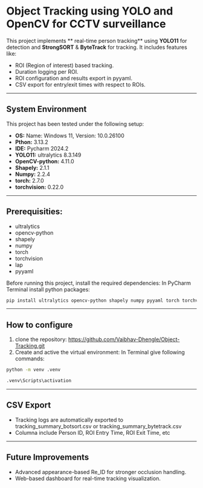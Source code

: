 # Object Tracking using YOLO and OpenCV for CCTV surveillance

This project implements ** real-time person tracking** using **YOLO11** for detection and **StrongSORT** & **ByteTrack** for tracking. It includes features like:
- ROI (Region of interest) based tracking.
- Duration logging per ROI.
- ROI configuration and results export in pyyaml.
- CSV export for entry/exit times with respect to ROIs.

---

## **System Environment**

This project has been tested under the following setup:
- **OS:** Name: Windows 11, Version: 10.0.26100
- **Pthon:** 3.13.2
- **IDE:** Pycharm 2024.2
- **YOLO11:** ultralytics 8.3.149
- **OpenCV-python:** 4.11.0
- **Shapely:** 2.1.1
- **Numpy:** 2.2.4
- **torch:** 2.7.0
- **torchvision:** 0.22.0

 ---

 ## **Prerequisities:**
- ultralytics
- opencv-python
- shapely
- numpy
- torch
- torchvision
- lap
- pyyaml


Before running this project, install the required dependencies:
In PyCharm Terminal install python packages:
```bash
pip install ultralytics opencv-python shapely numpy pyyaml torch torchvision lap
```
---

## How to configure

1. clone the repository: https://github.com/Vaibhav-Dhengle/Object-Tracking.git
2. Create and active the virtual environment:
In Terminal give following commands:
```bash
python -m venv .venv
```
```bash
.venv\Scripts\activation
```
---

## **CSV Export**
- Tracking logs are automatically exported to tracking_summary_botsort.csv or tracking_summary_bytetrack.csv
- Columna include Person ID, ROI Entry Time, ROI Exit Time, etc

---

## **Future Improvements**
- Advanced appearance-based Re_ID for stronger occlusion handling.
- Web-based dashboard for real-time tracking visualization.



 
